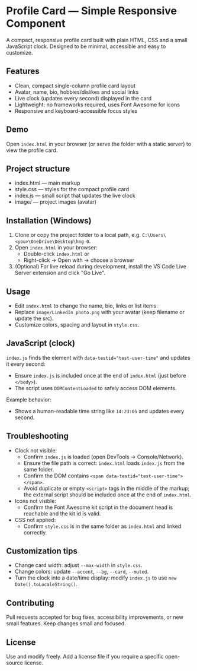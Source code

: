 # Profile Card — Simple Responsive Component

A compact, responsive profile card built with plain HTML, CSS and a small JavaScript clock. Designed to be minimal, accessible and easy to customize.

## Features
- Clean, compact single-column profile card layout
- Avatar, name, bio, hobbies/dislikes and social links
- Live clock (updates every second) displayed in the card
- Lightweight: no frameworks required, uses Font Awesome for icons
- Responsive and keyboard-accessible focus styles

## Demo
Open `index.html` in your browser (or serve the folder with a static server) to view the profile card.

## Project structure
- index.html — main markup
- style.css — styles for the compact profile card
- index.js — small script that updates the live clock
- image/ — project images (avatar)

## Installation (Windows)
1. Clone or copy the project folder to a local path, e.g. `C:\Users\<you>\OneDrive\Desktop\hng-0`.
2. Open `index.html` in your browser:
   - Double-click `index.html` or
   - Right-click → Open with → choose a browser
3. (Optional) For live reload during development, install the VS Code Live Server extension and click "Go Live".

## Usage
- Edit `index.html` to change the name, bio, links or list items.
- Replace `image/LinkedIn photo.png` with your avatar (keep filename or update the src).
- Customize colors, spacing and layout in `style.css`.

## JavaScript (clock)
`index.js` finds the element with `data-testid="test-user-time"` and updates it every second:

- Ensure `index.js` is included once at the end of `index.html` (just before `</body>`).
- The script uses `DOMContentLoaded` to safely access DOM elements.

Example behavior:
- Shows a human-readable time string like `14:23:05` and updates every second.

## Troubleshooting
- Clock not visible:
  - Confirm `index.js` is loaded (open DevTools → Console/Network).
  - Ensure the file path is correct: `index.html` loads `index.js` from the same folder.
  - Confirm the DOM contains `<span data-testid="test-user-time"></span>`.
  - Avoid duplicate or empty `<script>` tags in the middle of the markup; the external script should be included once at the end of `index.html`.
- Icons not visible:
  - Confirm the Font Awesome kit script in the document head is reachable and the kit id is valid.
- CSS not applied:
  - Confirm `style.css` is in the same folder as `index.html` and linked correctly.

## Customization tips
- Change card width: adjust `--max-width` in `style.css`.
- Change colors: update `--accent`, `--bg`, `--card`, `--muted`.
- Turn the clock into a date/time display: modify `index.js` to use `new Date().toLocaleString()`.

## Contributing
Pull requests accepted for bug fixes, accessibility improvements, or new small features. Keep changes small and focused.

## License
Use and modify freely. Add a license file if you require a specific open-source license.
